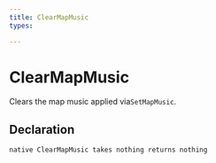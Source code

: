 ```yaml
---
title: ClearMapMusic
types:

---
```


# ClearMapMusic
Clears the map music applied via`SetMapMusic`.

## Declaration

```
native ClearMapMusic takes nothing returns nothing
```